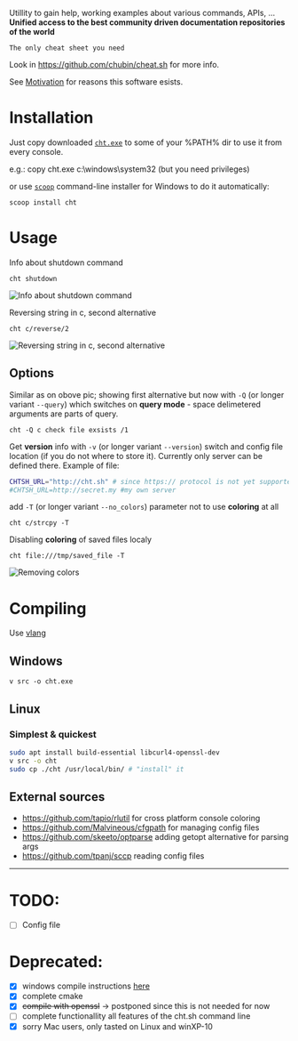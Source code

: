 Utillity to gain help, working examples about various commands, APIs, ... 
__Unified access to the best community driven documentation repositories of the world__

    The only cheat sheet you need

Look in https://github.com/chubin/cheat.sh for more info.

See [Motivation](doc/motivation.md) for reasons this software esists.

# Installation

Just copy downloaded [`cht.exe`](https://github.com/tpanj/cht.exe/raw/master/bin/cht.exe)
to some of your %PATH% dir to use it from every console.

e.g.: copy cht.exe c:\windows\system32 (but you need privileges)

or use [`scoop`](https://github.com/lukesampson/scoop) command-line installer for Windows to do it automatically:
```batch
scoop install cht
```

# Usage
Info about shutdown command
```
cht shutdown
```
![Info about shutdown command](doc/ss_w0.png)

Reversing string in c, second alternative
```
cht c/reverse/2
```
![Reversing string in c, second alternative](doc/ss_w1.png)

## Options
Similar as on obove pic; showing first alternative but now with ```-Q```
(or longer variant ```--query```) which switches on __query mode__ -
space delimetered arguments are parts of query.
```
cht -Q c check file exsists /1
```

Get __version__ info with ```-v``` (or longer variant ```--version```)
switch and config file location (if you do not where to store it).
Currently only server can be defined there. Example of file:
```sh
CHTSH_URL="http://cht.sh" # since https:// protocol is not yet supported, default server
#CHTSH_URL=http://secret.my #my own server
```
add `-T` (or longer variant ```--no_colors```) parameter not to use __coloring__ at all
```
cht c/strcpy -T
```
Disabling __coloring__ of saved files localy
```
cht file:///tmp/saved_file -T
```
![Removing colors](doc/ss_lin1.png)

# Compiling

Use [vlang](https://vlang.io)

## Windows
```
v src -o cht.exe
```
## Linux
### Simplest & quickest
```sh
sudo apt install build-essential libcurl4-openssl-dev
v src -o cht
sudo cp ./cht /usr/local/bin/ # "install" it
```
## External sources
* https://github.com/tapio/rlutil for cross platform console coloring
* https://github.com/Malvineous/cfgpath for managing config files
* https://github.com/skeeto/optparse adding getopt alternative for parsing args
* https://github.com/tpanj/sccp reading config files
------------------

# TODO:
- [ ] Config file

# Deprecated:
- [X] windows compile instructions [here](doc/compile_ms.md)
- [X] complete cmake
- [X] ~~compile with openssl~~ → postponed since this is not needed for now
- [ ] complete functionallity all features of the cht.sh command line
- [X] sorry Mac users, only tasted on Linux and winXP-10
